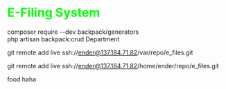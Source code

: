 <h1 style="color: #00FF00">E-Filing System</h1>


composer require --dev backpack/generators <br />
php artisan backpack:crud Department


git remote add live ssh://ender@137.184.71.82/var/repo/e_files.git

git remote add live ssh://ender@137.184.71.82/home/ender/repo/e_files.git

food
haha
